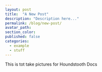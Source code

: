 ```yaml
---
layout: post
title:  "A New Post"
description: "Description here..."
permalink: /blog/new-post/
avatar_path: 
section_color:
published: false
categories:
  - example
  - stuff
---
```

This is tot take pictures for Houndstooth Docs